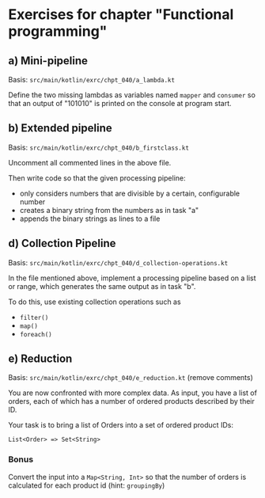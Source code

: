 # Exercises for chapter "Functional programming"

## a) Mini-pipeline

Basis: `src/main/kotlin/exrc/chpt_040/a_lambda.kt`

Define the two missing lambdas as variables named `mapper` and `consumer` so that an output of
"101010" is printed on the console at program start.

## b) Extended pipeline

Basis: `src/main/kotlin/exrc/chpt_040/b_firstclass.kt`

Uncomment all commented lines in the above file.

Then write code so that the given processing pipeline:

* only considers numbers that are divisible by a certain, configurable number
* creates a binary string from the numbers as in task "a"
* appends the binary strings as lines to a file

## d) Collection Pipeline

Basis: `src/main/kotlin/exrc/chpt_040/d_collection-operations.kt`

In the file mentioned above, implement a processing pipeline based on a list or range, which generates the same output
as in task "b".

To do this, use existing collection operations such as

* `filter()`
* `map()`
* `foreach()`

## e) Reduction

Basis: `src/main/kotlin/exrc/chpt_040/e_reduction.kt` (remove comments)

You are now confronted with more complex data. As input, you have a list of orders, each of which has
a number of ordered products described by their ID.

Your task is to bring a list of Orders into a set of ordered product IDs:

`List<Order> => Set<String>`

### Bonus

Convert the input into a `Map<String, Int>` so that the number of orders is calculated for each product id
(hint: `groupingBy`)